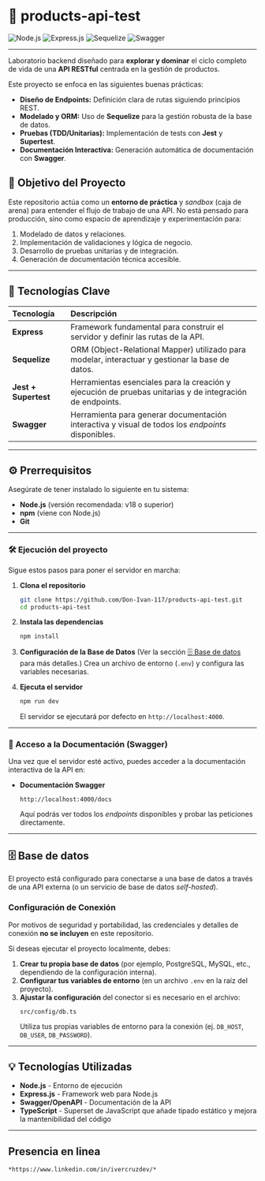 # 🧪 products-api-test

![Node.js](https://img.shields.io/badge/Node.js-339933?style=for-the-badge&logo=nodedotjs&logoColor=white)
![Express.js](https://img.shields.io/badge/Express.js-000000?style=for-the-badge&logo=express&logoColor=white)
![Sequelize](https://img.shields.io/badge/Sequelize-52B0E7?style=for-the-badge&logo=sequelize&logoColor=white)
![Swagger](https://img.shields.io/badge/Swagger-85EA2D?style=for-the-badge&logo=swagger&logoColor=black)

---

Laboratorio backend diseñado para **explorar y dominar** el ciclo completo de vida de una **API RESTful** centrada en la gestión de productos.

Este proyecto se enfoca en las siguientes buenas prácticas:
* **Diseño de Endpoints:** Definición clara de rutas siguiendo principios REST.
* **Modelado y ORM:** Uso de **Sequelize** para la gestión robusta de la base de datos.
* **Pruebas (TDD/Unitarias):** Implementación de tests con **Jest** y **Supertest**.
* **Documentación Interactiva:** Generación automática de documentación con **Swagger**.

## 🎯 Objetivo del Proyecto

Este repositorio actúa como un **entorno de práctica** y *sandbox* (caja de arena) para entender el flujo de trabajo de una API. No está pensado para producción, sino como espacio de aprendizaje y experimentación para:

1.  Modelado de datos y relaciones.
2.  Implementación de validaciones y lógica de negocio.
3.  Desarrollo de pruebas unitarias y de integración.
4.  Generación de documentación técnica accesible.

---

## 🚀 Tecnologías Clave

| Tecnología | Descripción |
| :--- | :--- |
| **Express** | Framework fundamental para construir el servidor y definir las rutas de la API. |
| **Sequelize** | ORM (Object-Relational Mapper) utilizado para modelar, interactuar y gestionar la base de datos. |
| **Jest + Supertest** | Herramientas esenciales para la creación y ejecución de pruebas unitarias y de integración de endpoints. |
| **Swagger** | Herramienta para generar documentación interactiva y visual de todos los *endpoints* disponibles. |

---

## ⚙️ Prerrequisitos

Asegúrate de tener instalado lo siguiente en tu sistema:

* **Node.js** (versión recomendada: v18 o superior)
* **npm** (viene con Node.js)
* **Git**

***

### 🛠️ Ejecución del proyecto

Sigue estos pasos para poner el servidor en marcha:

1.  **Clona el repositorio**
    ```bash
    git clone https://github.com/Don-Ivan-117/products-api-test.git
    cd products-api-test
    ```

2.  **Instala las dependencias**
    ```bash
    npm install
    ```

3.  **Configuración de la Base de Datos**
    (Ver la sección [🗄️ Base de datos](#base-de-datos) para más detalles.)
    Crea un archivo de entorno (`.env`) y configura las variables necesarias.

4.  **Ejecuta el servidor**
    ```bash
    npm run dev
    ```
    El servidor se ejecutará por defecto en `http://localhost:4000`.

***

### 📄 Acceso a la Documentación (Swagger)

Una vez que el servidor esté activo, puedes acceder a la documentación interactiva de la API en:

* **Documentación Swagger**
    ```
    http://localhost:4000/docs
    ```
    Aquí podrás ver todos los *endpoints* disponibles y probar las peticiones directamente.

***

## 🗄️ Base de datos

El proyecto está configurado para conectarse a una base de datos a través de una API externa (o un servicio de base de datos *self-hosted*).

### Configuración de Conexión

Por motivos de seguridad y portabilidad, las credenciales y detalles de conexión **no se incluyen** en este repositorio.

Si deseas ejecutar el proyecto localmente, debes:

1.  **Crear tu propia base de datos** (por ejemplo, PostgreSQL, MySQL, etc., dependiendo de la configuración interna).
2.  **Configurar tus variables de entorno** (en un archivo `.env` en la raíz del proyecto).
3.  **Ajustar la configuración** del conector si es necesario en el archivo:
    ```
    src/config/db.ts
    ```
    Utiliza tus propias variables de entorno para la conexión (ej. `DB_HOST`, `DB_USER`, `DB_PASSWORD`).

***

## 💡 Tecnologías Utilizadas

* **Node.js** - Entorno de ejecución
* **Express.js** - Framework web para Node.js
* **Swagger/OpenAPI** - Documentación de la API
* **TypeScript** - Superset de JavaScript que añade tipado estático y mejora la mantenibilidad del código

***

## Presencia en linea
    *https://www.linkedin.com/in/ivercruzdev/*

   
   


   
